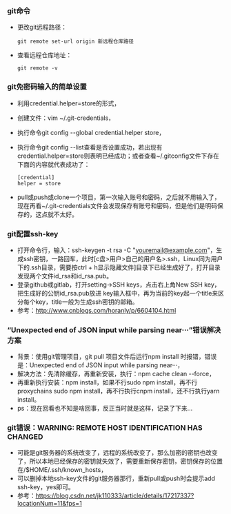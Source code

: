 ### git命令
  - 更改git远程路径：

        git remote set-url origin 新远程仓库路径
  - 查看远程仓库地址：

        git remote -v


### git免密码输入的简单设置
  - 利用credential.helper=store的形式，
  - 创建文件：vim ~/.git-credentials，
  - 执行命令git config --global credential.helper store，
  - 执行命令git config --list查看是否设置成功，若出现有credential.helper=store则表明已经成功；或者查看~/.gitconfig文件下存在下面的内容就代表成功了：

        [credential]
        helper = store
  - pull或push或clone一个项目，第一次输入账号和密码，之后就不用输入了，现在再看~/.git-credentials文件会发现保存有账号和密码，但是他们是明码保存的，这点就不太好。


### git配置ssh-key
  - 打开命令行，输入：ssh-keygen -t rsa -C "youremail@example.com"，生成ssh密钥，一路回车，此时[c盘>用户>自己的用户名>.ssh，Linux同为用户下的.ssh目录，需要按ctrl + h显示隐藏文件]目录下已经生成好了，打开目录发现两个文件id_rsa和id_rsa.pub。
  - 登录github或gitlab，打开setting->SSH keys，点击右上角New SSH key，把生成好的公钥id_rsa.pub放进 key输入框中，再为当前的key起一个title来区分每个key，title一般为生成ssh密钥的邮箱。
  - 参考：http://www.cnblogs.com/horanly/p/6604104.html


### “Unexpected end of JSON input while parsing near···”错误解决方案
  - 背景：使用git管理项目，git pull 项目文件后运行npm install 时报错，错误是：Unexpected end of JSON input while parsing near···，
  - 解决方法：先清除缓存，再重新安装，执行：npm cache clean --force，
  - 再重新执行安装：npm install，如果不行sudo npm install，再不行proxychains sudo npm install，再不行执行cnpm install，还不行执行yarn install。
  - ps：现在回看也不知是啥回事，反正当时就是这样，记录了下来...


### git错误：WARNING: REMOTE HOST IDENTIFICATION HAS CHANGED
  - 可能是git服务器的系统改变了，远程的系统改变了，那么加密的密钥也改变了，所以本地已经保存的密钥就失效了，需要重新保存密钥，密钥保存的位置在/$HOME/.ssh/known_hosts，
  - 可以删掉本地ssh-key文件的git服务器那行，重新pull或push时会提示add ssh-key，yes即可。
  - 参考：https://blog.csdn.net/jk110333/article/details/17217337?locationNum=11&fps=1












